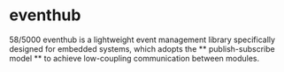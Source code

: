 # eventhub
 58/5000 eventhub is a lightweight event management library specifically designed for embedded systems, which adopts the ** publish-subscribe model ** to achieve low-coupling communication between modules.

